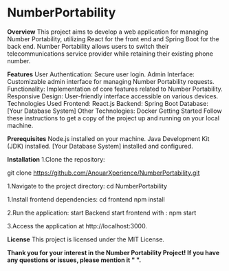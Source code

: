 # NumberPortability
**Overview**
This project aims to develop a web application for managing Number Portability, utilizing React for the front end and Spring Boot for the back end. Number Portability allows users to switch their telecommunications service provider while retaining their existing phone number.

**Features**
User Authentication: Secure user login.
Admin Interface: Customizable admin interface for managing Number Portability requests.
Functionality: Implementation of core features related to Number Portability.
Responsive Design: User-friendly interface accessible on various devices.
Technologies Used
Frontend: React.js
Backend: Spring Boot
Database: [Your Database System]
Other Technologies: Docker
Getting Started
Follow these instructions to get a copy of the project up and running on your local machine.

**Prerequisites**
Node.js installed on your machine.
Java Development Kit (JDK) installed.
[Your Database System] installed and configured.

**Installation**
1.Clone the repository:

git clone https://github.com/AnouarXperience/NumberPortability.git

1.Navigate to the project directory:
cd NumberPortability

1.Install frontend dependencies:
cd frontend
npm install

2.Run the application:
start Backend
start frontend with : npm start

3.Access the application at http://localhost:3000.

**License**
This project is licensed under the MIT License.

****Thank you for your interest in the Number Portability Project! If you have any questions or issues, please mention it " ".****


